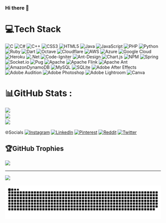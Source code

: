 ### Hi there 👋

<!--
**S1GM4R007/S1GM4R007** is a ✨ _special_ ✨ repository because its `README.md` (this file) appears on your GitHub profile.

Here are some ideas to get you started:

- 🔭 I’m currently working on developing.
- 🌱 I’m currently learning every thing :)
- 👯 I’m looking to collaborate on programs i am tring to develop
- 🤔 I’m looking for help with all coders and developers :)
- 💬 Ask me about nothing XD
- 📫 How to reach me:t.me/s1gm4r007
- ⚡ Fun fact:i don't know nothing :D
-->


# 💻Tech Stack
![C](https://img.shields.io/badge/c-%2300599C.svg?style=flat&logo=c&logoColor=white) ![C#](https://img.shields.io/badge/c%23-%23239120.svg?style=flat&logo=c-sharp&logoColor=white) ![C++](https://img.shields.io/badge/c++-%2300599C.svg?style=flat&logo=c%2B%2B&logoColor=white) ![CSS3](https://img.shields.io/badge/css3-%231572B6.svg?style=flat&logo=css3&logoColor=white) ![HTML5](https://img.shields.io/badge/html5-%23E34F26.svg?style=flat&logo=html5&logoColor=white) ![Java](https://img.shields.io/badge/java-%23ED8B00.svg?style=flat&logo=java&logoColor=white) ![JavaScript](https://img.shields.io/badge/javascript-%23323330.svg?style=flat&logo=javascript&logoColor=%23F7DF1E) ![PHP](https://img.shields.io/badge/php-%23777BB4.svg?style=flat&logo=php&logoColor=white) ![Python](https://img.shields.io/badge/python-3670A0?style=flat&logo=python&logoColor=ffdd54) ![Ruby](https://img.shields.io/badge/ruby-%23CC342D.svg?style=flat&logo=ruby&logoColor=white) ![Dart](https://img.shields.io/badge/dart-%230175C2.svg?style=flat&logo=dart&logoColor=white) ![Octave](https://img.shields.io/badge/OCTAVE-darkblue?style=flat&logo=octave&logoColor=fcd683) ![Cloudflare](https://img.shields.io/badge/Cloudflare-F38020?style=flat&logo=Cloudflare&logoColor=white) ![AWS](https://img.shields.io/badge/AWS-%23FF9900.svg?style=flat&logo=amazon-aws&logoColor=white) ![Azure](https://img.shields.io/badge/azure-%230072C6.svg?style=flat&logo=azure-devops&logoColor=white) ![Google Cloud](https://img.shields.io/badge/Google%20Cloud-%234285F4.svg?style=flat&logo=google-cloud&logoColor=white) ![Heroku](https://img.shields.io/badge/heroku-%23430098.svg?style=flat&logo=heroku&logoColor=white) ![.Net](https://img.shields.io/badge/.NET-5C2D91?style=flat&logo=.net&logoColor=white) ![Code-Igniter](https://img.shields.io/badge/CodeIgniter-%23EF4223.svg?style=flat&logo=codeIgniter&logoColor=white) ![Ant-Design](https://img.shields.io/badge/-AntDesign-%230170FE?style=flat&logo=ant-design&logoColor=white) ![Chart.js](https://img.shields.io/badge/chart.js-F5788D.svg?style=flat&logo=chart.js&logoColor=white) ![NPM](https://img.shields.io/badge/NPM-%23000000.svg?style=flat&logo=npm&logoColor=white) ![Spring](https://img.shields.io/badge/spring-%236DB33F.svg?style=flat&logo=spring&logoColor=white) ![Socket.io](https://img.shields.io/badge/Socket.io-black?style=flat&logo=socket.io&badgeColor=010101) ![Pug](https://img.shields.io/badge/Pug-FFF?style=flat&logo=pug&logoColor=A86454) ![Apache](https://img.shields.io/badge/apache-%23D42029.svg?style=flat&logo=apache&logoColor=white) ![Apache Flink](https://img.shields.io/badge/Apache%20Flink-E6526F?style=flat&logo=Apache%20Flink&logoColor=white) ![Apache Ant](https://img.shields.io/badge/Apache%20Ant-A81C7D?style=flat&logo=Apache%20Ant&logoColor=white) ![AmazonDynamoDB](https://img.shields.io/badge/Amazon%20DynamoDB-4053D6?style=flat&logo=Amazon%20DynamoDB&logoColor=white) ![MySQL](https://img.shields.io/badge/mysql-%2300f.svg?style=flat&logo=mysql&logoColor=white) ![SQLite](https://img.shields.io/badge/sqlite-%2307405e.svg?style=flat&logo=sqlite&logoColor=white) ![Adobe After Effects](https://img.shields.io/badge/Adobe%20After%20Effects-9999FF.svg?style=flat&logo=Adobe%20After%20Effects&logoColor=white) ![Adobe Audition](https://img.shields.io/badge/Adobe%20Audition-9999FF.svg?style=flat&logo=Adobe%20Audition&logoColor=white) ![Adobe Photoshop](https://img.shields.io/badge/adobephotoshop-%2331A8FF.svg?style=flat&logo=adobephotoshop&logoColor=white) ![Adobe Lightroom](https://img.shields.io/badge/Adobe%20Lightroom-31A8FF.svg?style=flat&logo=Adobe%20Lightroom&logoColor=white) ![Canva](https://img.shields.io/badge/Canva-%2300C4CC.svg?style=flat&logo=Canva&logoColor=white)
# 📊GitHub Stats :
![](https://github-readme-stats.vercel.app/api?username=51GM4R007&theme=tokyonight&hide_border=false&include_all_commits=false&count_private=true)<br/>
![](https://github-readme-streak-stats.herokuapp.com/?user=51GM4R007&theme=tokyonight&hide_border=false)<br/>
![](https://github-readme-stats.vercel.app/api/top-langs/?username=51GM4R007&theme=tokyonight&hide_border=false&include_all_commits=false&count_private=true&layout=compact)

🌐Socials
[![Instagram](https://img.shields.io/badge/Instagram-%23E4405F.svg?logo=Instagram&logoColor=white)](https://instagram.com/51gm4_r007) [![LinkedIn](https://img.shields.io/badge/LinkedIn-%230077B5.svg?logo=linkedin&logoColor=white)](https://linkedin.com/in/sigma-root-689124233) [![Pinterest](https://img.shields.io/badge/Pinterest-%23E60023.svg?logo=Pinterest&logoColor=white)](https://pinterest.com/51gm4r) [![Reddit](https://img.shields.io/badge/Reddit-%23FF4500.svg?logo=Reddit&logoColor=white)](https://reddit.com/user/51gm4r007) [![Twitter](https://img.shields.io/badge/Twitter-%231DA1F2.svg?logo=Twitter&logoColor=white)](https://twitter.com/51GM4R007)

## 🏆GitHub Trophies
![](https://github-profile-trophy.vercel.app/?username=51GM4R007&theme=radical&no-frame=false&no-bg=true&margin-w=4)

---

[![](https://visitcount.itsvg.in/api?id=51GM4R007&icon=6&color=5)](https://visitcount.itsvg.in)

![](https://github.com/Platane/snk/raw/output/github-contribution-grid-snake.svg)
